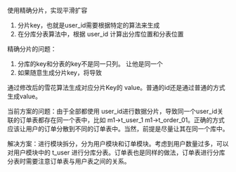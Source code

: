 使用精确分片，实现平滑扩容
1. 分片key，也就是user_id需要根据特定的算法来生成
2. 在分库分表算法中，根据 user_id 计算出分库位置和分表位置

精确分片的问题：
1. 分库的key和分表的key不是同一只列。 让他是同一个
2. 如果随意生成分片key，将导致

通过修改后的雪花算法生成对应分片Key的 value。普通的id还是通过普通的方式生成value。

当前方案的问题：由于全部都使用 user_id进行数据分片，导致同一个user_id关联的订单表都存在同一个表中，比如 m1->t_user_1 m1->t_order_01。正确的方式应该让用户的订单分散到不同的订单表中。当然，前提是尽量让其在同一个库中。

解决方案：进行模块拆分，分为用户模块和订单模块。考虑到用户数量过多，可以对用户模块中的 t_user 进行分库分表。订单表也是同样的做法，订单表进行分库分表时需要注意订单表与用户表之间的关系。
